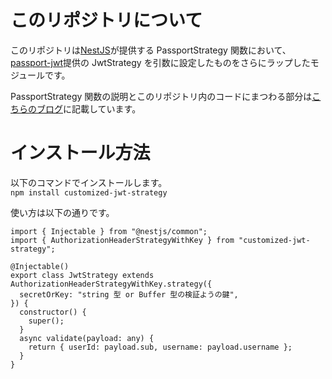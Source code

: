 # このリポジトリについて

このリポジトリは[NestJS](https://docs.nestjs.com/)が提供する PassportStrategy 関数において、[passport-jwt](https://www.passportjs.org/packages/passport-jwt/)提供の JwtStrategy を引数に設定したものをさらにラップしたモジュールです。

PassportStrategy 関数の説明とこのリポジトリ内のコードにまつわる部分は[こちらのブログ](https://zenn.dev/maronn/articles/strategies-in-nestjs)に記載しています。

# インストール方法

以下のコマンドでインストールします。  
`npm install customized-jwt-strategy`

使い方は以下の通りです。

```tsx
import { Injectable } from "@nestjs/common";
import { AuthorizationHeaderStrategyWithKey } from "customized-jwt-strategy";

@Injectable()
export class JwtStrategy extends AuthorizationHeaderStrategyWithKey.strategy({
  secretOrKey: "string 型 or Buffer 型の検証ようの鍵",
}) {
  constructor() {
    super();
  }
  async validate(payload: any) {
    return { userId: payload.sub, username: payload.username };
  }
}
```

